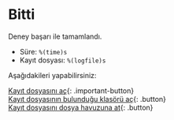# Bitti

Deney başarı ile tamamlandı.

- Süre: `%(time)s`
- Kayıt dosyası: `%(logfile)s`

Aşağıdakileri yapabilirsiniz:

[Kayıt dosyasını aç](opensesame://event.after_experiment_open_logfile){: .important-button}<br />
[Kayıt dosyasının bulunduğu klasörü aç](opensesame://event.after_experiment_open_logfile_folder){: .button}<br />
[Kayıt dosyasını dosya havuzuna at](opensesame://event.after_experiment_copy_logfile){: .button}

